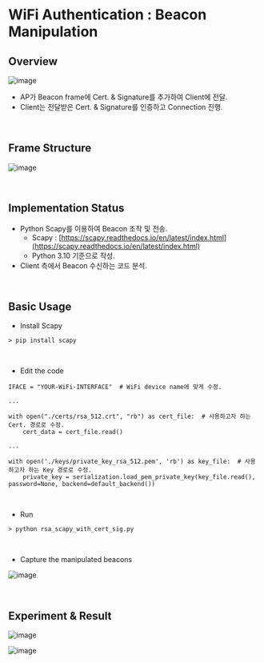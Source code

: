 # WiFi Authentication : Beacon Manipulation
## Overview
![image](https://github.com/tiop7/WIFI_AUTH/assets/136809317/323d2250-44ff-4710-93f3-4d01e3c45a85)
- AP가 Beacon frame에 Cert. & Signature를 추가하여 Client에 전달.
- Client는 전달받은 Cert. & Signature를 인증하고 Connection 진행.
<br>

## Frame Structure
![image](https://github.com/tiop7/WIFI_AUTH/assets/136809317/0f971da9-2088-4459-b9cb-e22416d74096)

<br>

## Implementation Status
- Python Scapy를 이용하여 Beacon 조작 및 전송.
  - Scapy : [https://scapy.readthedocs.io/en/latest/index.html](https://scapy.readthedocs.io/en/latest/index.html)
  - Python 3.10 기준으로 작성.
- Client 측에서 Beacon 수신하는 코드 분석.


<br>

## Basic Usage
- Install Scapy
```
> pip install scapy
```

<br>

- Edit the code
```
IFACE = "YOUR-WiFi-INTERFACE"  # WiFi device name에 맞게 수정.

...

with open("./certs/rsa_512.crt", "rb") as cert_file:  # 사용하고자 하는 Cert. 경로로 수정.
    cert_data = cert_file.read()

...

with open('./keys/private_key_rsa_512.pem', 'rb') as key_file:  # 사용하고자 하는 Key 경로로 수정.
    private_key = serialization.load_pem_private_key(key_file.read(), password=None, backend=default_backend())

```

<br>

- Run
```
> python rsa_scapy_with_cert_sig.py
```

<br>

- Capture the manipulated beacons

![image](https://github.com/tiop7/WIFI_AUTH/assets/136809317/2d8d0bb2-5152-447f-9c4b-c03cd0b40ea7)


<br>

## Experiment & Result
![image](https://github.com/tiop7/WIFI_AUTH/assets/136809317/f3855a2a-b5f3-4d31-beba-410445a60e7f)
<br>

![image](https://github.com/tiop7/WIFI_AUTH/assets/136809317/c76fadf0-6d18-4d03-b2b1-a423fe5973ba)


